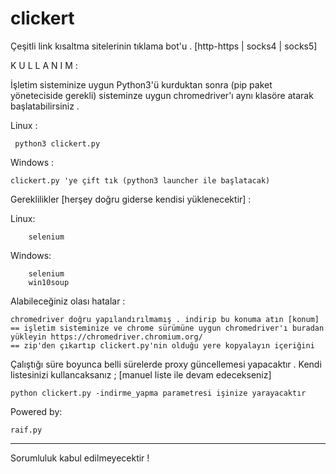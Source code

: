 # clickert
Çeşitli link kısaltma sitelerinin tıklama bot'u . [http-https | socks4 | socks5]

K U L L A N I M : 


İşletim sisteminize uygun Python3'ü kurduktan sonra (pip paket yöneteciside gerekli) sisteminze uygun chromedriver'ı aynı klasöre atarak başlatabilirsiniz .

Linux :

     python3 clickert.py
     
Windows :

    clickert.py 'ye çift tık (python3 launcher ile başlatacak)
    
Gereklilikler [herşey doğru giderse kendisi yüklenecektir] :

   Linux:
    
        selenium
    
   Windows:
    
        selenium
        win10soup

Alabileceğiniz olası hatalar :

    chromedriver doğru yapılandırılmamış . indirip bu konuma atın [konum]
    == işletim sisteminize ve chrome sürümüne uygun chromedriver'ı buradan yükleyin https://chromedriver.chromium.org/
    == zip'den çıkartıp clickert.py'nin olduğu yere kopyalayın içeriğini
    
    
    

Çalıştığı süre boyunca belli sürelerde proxy güncellemesi yapacaktır .
Kendi listesinizi kullancaksanız ; [manuel liste ile devam edecekseniz]

    python clickert.py -indirme_yapma parametresi işinize yarayacaktır

Powered by:

    raif.py
    
 --------------------------------
 Sorumluluk kabul edilmeyecektir !
 
